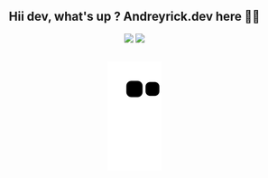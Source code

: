 <div align="center">

## Hii dev, what's up ? Andreyrick.dev here 👋🤓

</div>

<div align="center">
<img height="180em" src="https://github-readme-stats.vercel.app/api?username=Andreyrickdev&show_icons=true&theme=codeSTACKr&include_all_commits=true&count_private=true"/>
<img height="180em" src="https://github-readme-stats.vercel.app/api/top-langs/?username=Andreyrickdev&layout=compact&langs_count=16&theme=codeSTACKr"/>
</div>

<div align="center">

  <div style="display: inline-block">
 
  <br>
  
  
  </div>

</div>












<!--
<div align="center">
<img align="center" height="30" width="40" alt="js-icon"  src="https://raw.githubusercontent.com/devicons/devicon/master/icons/javascript/javascript-plain.svg">
<img align="center" height="30" width="40" alt="html-icon" src="https://raw.githubusercontent.com/devicons/devicon/master/icons/html5/html5-original.svg">
<img align="center" height="30" width="40" alt="css-icon" src="https://raw.githubusercontent.com/devicons/devicon/master/icons/css3/css3-original.svg">
</div>

##

<div align="center">
<a href=""><img src="https://img.shields.io/badge/Instagram-E4405F?style=for-the-badge&logo=instagram&logoColor=white"></a>
<a href=""><img src="https://img.shields.io/badge/Discord-7289DA?style=for-the-badge&logo=discord&logoColor=white"></a>
<a href=""><img src="https://img.shields.io/badge/LinkedIn-0077B5?style=for-the-badge&logo=linkedin&logoColor=white"></a>
<a href=""><img src="https://img.shields.io/badge/Microsoft_Outlook-0078D4?style=for-the-badge&logo=microsoft-outlook&logoColor=white"></a>
</div>-->

<div align="center">

![Snake animation](https://github.com/Andreyrickdev/Andreyrickdev/blob/output/github-contribution-grid-snake.svg)

</div>

